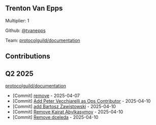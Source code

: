 
## Trenton Van Epps
Multiplier: 1

Github: [@tvanepps](https://github.com/tvanepps)

Team: [protocolguild/documentation](https://github.com/protocolguild/documentation)

## Contributions

## Q2 2025

[protocolguild/documentation](https://github.com/protocolguild/documentation)
* [Commit] [remove](https://github.com/protocolguild/documentation/commit/189b910ef6c822e6f18006f69d63e983c421da8f) - 2025-04-07
* [Commit] [Add Peter Vecchiarelli as Ops Contributor](https://github.com/protocolguild/documentation/commit/7c71239af04e791fdef0a6c46439c05258800602) - 2025-04-10
* [Commit] [add Bartosz Zawistowski](https://github.com/protocolguild/documentation/commit/fd4e7d07ed72641c3a6727e748c225c928f8d8c9) - 2025-04-10
* [Commit] [Remove Kairat Abylkasymov](https://github.com/protocolguild/documentation/commit/60e135cdb33b3d8637611983c9d35646e5b18934) - 2025-04-10
* [Commit] [Remove dceleda](https://github.com/protocolguild/documentation/commit/cff7ccb6391cd84af9f68a205c665a2cdf146721) - 2025-04-10

